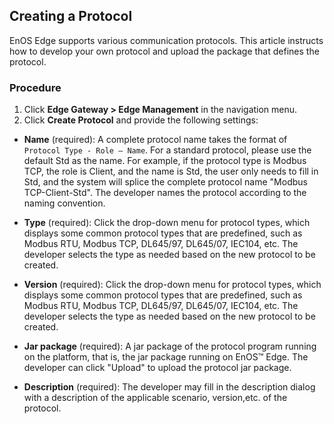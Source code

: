 ## Creating a Protocol

EnOS Edge supports various communication protocols. This article instructs how to develop your own protocol and upload the package that defines the protocol.

### Procedure

1. Click **Edge Gateway > Edge Management** in the navigation menu.
2. Click **Create Protocol** and provide the following settings:

  - **Name** (required): A complete protocol name takes the format of `Protocol Type - Role – Name`. For a standard protocol, please use the default Std as the name. For example, if the protocol type is Modbus TCP, the role is Client, and the name is Std, the user only needs to fill in Std, and the system will splice the complete protocol name "Modbus TCP-Client-Std". The developer names the protocol according to the naming convention.

  - **Type** (required): Click the drop-down menu for protocol types, which displays some common protocol types that are predefined, such as Modbus RTU, Modbus TCP, DL645/97, DL645/07, IEC104, etc. The developer selects the type as needed based on the new protocol to be created.

  - **Version** (required): Click the drop-down menu for protocol types, which displays some common protocol types that are predefined, such as Modbus RTU, Modbus TCP, DL645/97, DL645/07, IEC104, etc. The developer selects the type as needed based on the new protocol to be created.

  - **Jar package** (required): A jar package of the protocol program running on the platform, that is, the jar package running on EnOS™ Edge. The developer can click "Upload" to upload the protocol jar package.

  - **Description** (required): The developer may fill in the description dialog with a description of the applicable scenario, version,etc. of the protocol.
